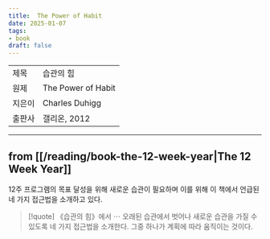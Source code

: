 ```yaml
---
title:  The Power of Habit
date: 2025-01-07
tags:
- book
draft: false
---
```


| | |
| --- | --- |
| 제목 | 습관의 힘 |
| 원제 |  The Power of Habit |
| 지은이 | Charles Duhigg |
| 출판사 | 갤리온, 2012 |

<!--
- 부제는 ‘반복되는 행동이 만드는 극적인 변화’로 원제의 부제[^1]와는 다소 차이가 있음.

[^1]: Why we do what do in life and business.

<BR />

[[/book-rating-criteria|점수]]는 -점. 


---
## 밑줄 긋기
> [!quote] 

> [!quote] 

> [!quote] 
-->


---
## from [[/reading/book-the-12-week-year|The 12 Week Year]]
12주 프로그램의 목표 달성을 위해 새로운 습관이 필요하며 이를 위해 이 책에서 언급된 네 가지 접근법을 소개하고 있다.

> [!quote]
> 《습관의 힘》에서 $\cdots$ 오래된 습관에서 벗어나 새로운 습관을 가질 수 있도록 네 가지 접근법을 소개한다. 그중 하나가 계획에 따라 움직이는 것이다.

